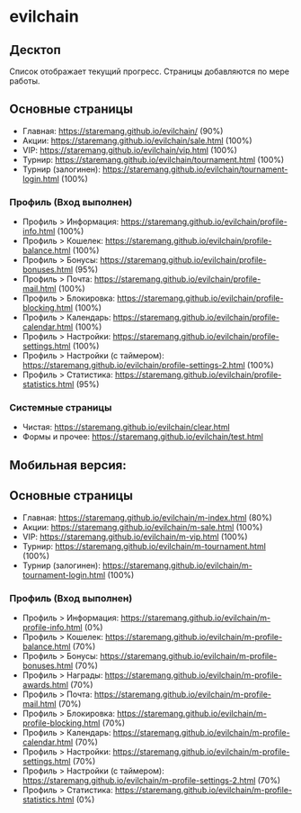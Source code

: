 # evilchain

## Десктоп
Список отображает текущий прогресс. Страницы добавляются по мере работы.

## Основные страницы
- Главная: 	https://staremang.github.io/evilchain/ (90%)
- Акции: 	https://staremang.github.io/evilchain/sale.html (100%)
- VIP: 		https://staremang.github.io/evilchain/vip.html (100%)
- Турнир: 	https://staremang.github.io/evilchain/tournament.html (100%)
- Турнир (залогинен): https://staremang.github.io/evilchain/tournament-login.html (100%)

### Профиль (Вход выполнен)
- Профиль > Информация: https://staremang.github.io/evilchain/profile-info.html (100%)
- Профиль > Кошелек: 	https://staremang.github.io/evilchain/profile-balance.html (100%)
- Профиль > Бонусы: 	https://staremang.github.io/evilchain/profile-bonuses.html (95%)
- Профиль > Почта: 		https://staremang.github.io/evilchain/profile-mail.html (100%)
- Профиль > Блокировка: https://staremang.github.io/evilchain/profile-blocking.html (100%)
- Профиль > Календарь: 	https://staremang.github.io/evilchain/profile-calendar.html (100%)
- Профиль > Настройки: 	https://staremang.github.io/evilchain/profile-settings.html (100%)
- Профиль > Настройки (с таймером): https://staremang.github.io/evilchain/profile-settings-2.html (100%)
- Профиль > Статистика: https://staremang.github.io/evilchain/profile-statistics.html (95%)

### Системные страницы
- Чистая: https://staremang.github.io/evilchain/clear.html
- Формы и прочее: https://staremang.github.io/evilchain/test.html

## Мобильная версия:

## Основные страницы
- Главная: 	https://staremang.github.io/evilchain/m-index.html (80%)
- Акции: 	https://staremang.github.io/evilchain/m-sale.html (100%)
- VIP: 		https://staremang.github.io/evilchain/m-vip.html (100%)
- Турнир: 	https://staremang.github.io/evilchain/m-tournament.html (100%)
- Турнир (залогинен): https://staremang.github.io/evilchain/m-tournament-login.html (100%)

### Профиль (Вход выполнен)
- Профиль > Информация: https://staremang.github.io/evilchain/m-profile-info.html 		(0%)
- Профиль > Кошелек: 	https://staremang.github.io/evilchain/m-profile-balance.html 	(70%)
- Профиль > Бонусы: 	https://staremang.github.io/evilchain/m-profile-bonuses.html 	(70%)
- Профиль > Награды: 	https://staremang.github.io/evilchain/m-profile-awards.html 	(70%)
- Профиль > Почта: 		https://staremang.github.io/evilchain/m-profile-mail.html 		(70%)
- Профиль > Блокировка: https://staremang.github.io/evilchain/m-profile-blocking.html 	(70%)
- Профиль > Календарь: 	https://staremang.github.io/evilchain/m-profile-calendar.html 	(70%)
- Профиль > Настройки: 	https://staremang.github.io/evilchain/m-profile-settings.html 	(70%)
- Профиль > Настройки (с таймером): https://staremang.github.io/evilchain/m-profile-settings-2.html (70%)
- Профиль > Статистика: https://staremang.github.io/evilchain/m-profile-statistics.html (0%)

